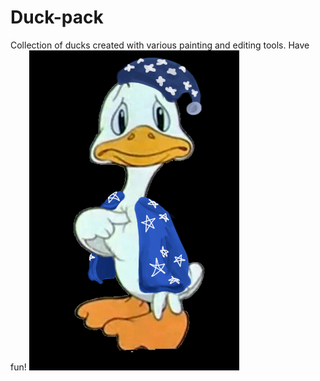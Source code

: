 # Duck-pack
Collection of ducks created with various painting and editing tools.
Have fun!
![Duck image](https://github.com/Alih-b/Duck-pack/blob/main/Untitled99_20201219235535.png?raw=true)
